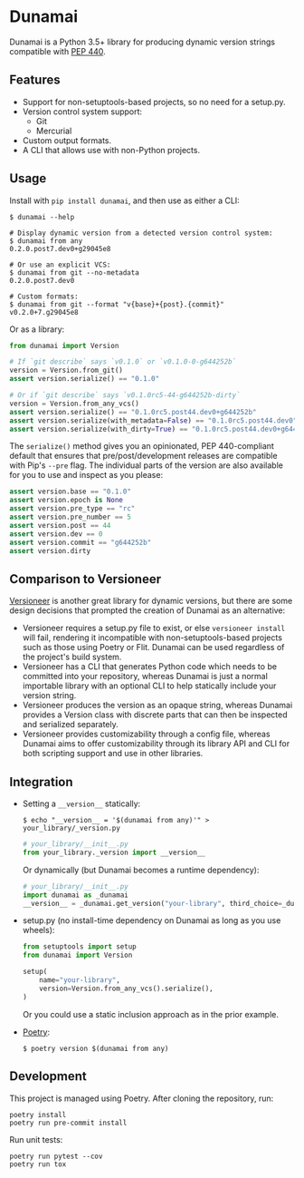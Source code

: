 
# Dunamai

Dunamai is a Python 3.5+ library for producing dynamic version strings
compatible with [PEP 440](https://www.python.org/dev/peps/pep-0440).

## Features

* Support for non-setuptools-based projects, so no need for a setup.py.
* Version control system support:
  * Git
  * Mercurial
* Custom output formats.
* A CLI that allows use with non-Python projects.

## Usage

Install with `pip install dunamai`, and then use as either a CLI:

```console
$ dunamai --help

# Display dynamic version from a detected version control system:
$ dunamai from any
0.2.0.post7.dev0+g29045e8

# Or use an explicit VCS:
$ dunamai from git --no-metadata
0.2.0.post7.dev0

# Custom formats:
$ dunamai from git --format "v{base}+{post}.{commit}"
v0.2.0+7.g29045e8
```

Or as a library:

```python
from dunamai import Version

# If `git describe` says `v0.1.0` or `v0.1.0-0-g644252b`
version = Version.from_git()
assert version.serialize() == "0.1.0"

# Or if `git describe` says `v0.1.0rc5-44-g644252b-dirty`
version = Version.from_any_vcs()
assert version.serialize() == "0.1.0rc5.post44.dev0+g644252b"
assert version.serialize(with_metadata=False) == "0.1.0rc5.post44.dev0"
assert version.serialize(with_dirty=True) == "0.1.0rc5.post44.dev0+g644252b.dirty"
```

The `serialize()` method gives you an opinionated, PEP 440-compliant default
that ensures that pre/post/development releases are compatible with Pip's
`--pre` flag. The individual parts of the version are also available for you
to use and inspect as you please:

```python
assert version.base == "0.1.0"
assert version.epoch is None
assert version.pre_type == "rc"
assert version.pre_number == 5
assert version.post == 44
assert version.dev == 0
assert version.commit == "g644252b"
assert version.dirty
```

## Comparison to Versioneer

[Versioneer](https://github.com/warner/python-versioneer) is another great
library for dynamic versions, but there are some design decisions that
prompted the creation of Dunamai as an alternative:

* Versioneer requires a setup.py file to exist, or else `versioneer install`
  will fail, rendering it incompatible with non-setuptools-based projects
  such as those using Poetry or Flit. Dunamai can be used regardless of the
  project's build system.
* Versioneer has a CLI that generates Python code which needs to be committed
  into your repository, whereas Dunamai is just a normal importable library
  with an optional CLI to help statically include your version string.
* Versioneer produces the version as an opaque string, whereas Dunamai provides
  a Version class with discrete parts that can then be inspected and serialized
  separately.
* Versioneer provides customizability through a config file, whereas Dunamai
  aims to offer customizability through its library API and CLI for both
  scripting support and use in other libraries.

## Integration

* Setting a `__version__` statically:

  ```console
  $ echo "__version__ = '$(dunamai from any)'" > your_library/_version.py
  ```
  ```python
  # your_library/__init__.py
  from your_library._version import __version__
  ```

  Or dynamically (but Dunamai becomes a runtime dependency):

  ```python
  # your_library/__init__.py
  import dunamai as _dunamai
  __version__ = _dunamai.get_version("your-library", third_choice=_dunamai.Version.from_any_vcs).serialize()
  ```

* setup.py (no install-time dependency on Dunamai as long as you use wheels):

  ```python
  from setuptools import setup
  from dunamai import Version

  setup(
      name="your-library",
      version=Version.from_any_vcs().serialize(),
  )
  ```

  Or you could use a static inclusion approach as in the prior example.

* [Poetry](https://poetry.eustace.io):

  ```console
  $ poetry version $(dunamai from any)
  ```

## Development

This project is managed using Poetry. After cloning the repository, run:

```
poetry install
poetry run pre-commit install
```

Run unit tests:

```
poetry run pytest --cov
poetry run tox
```
